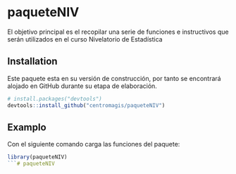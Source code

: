 <!-- README.md is generated from README.Rmd. Please edit that file -->

# paqueteNIV

<!-- badges: start -->
<!-- badges: end -->

El objetivo principal es el recopilar una serie de funciones e
instructivos que serán utilizados en el curso Nivelatorio de 
Estadística 

## Installation

Este paquete esta en su versión de construcción, por tanto se encontrará
alojado en GitHub durante su etapa de elaboración.

``` r
# install.packages("devtools")
devtools::install_github("centromagis/paqueteNIV")
```

## Examplo

Con el siguiente comando carga las funciones del paquete:

``` r
library(paqueteNIV)
```# paqueteNIV
